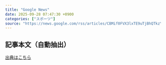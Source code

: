 ```yaml
---
title: "Google News"
date: 2025-09-28 07:47:30 +0900
categories: ["スポーツ"]
source: "https://news.google.com/rss/articles/CBMif0FVX3lxTE9uTjBhQTkzYnRxMjZtcjlaYTEyaHRGMEIyVmZuZEc3YV9hYndHZ05xNVk1al82cXZVUUhqTWgxYmtmSDFpUzFibDlTM2lPYjRFMHJMZURDdzJMR3p5Tktib01uRGpjSTVHQ1l4dzA1RzFpbEJzQUktTUhOMmpJTW8?oc=5"
---
```


## 記事本文（自動抽出）
<body class="y0K44d EA71Tc" id="readabilityBody"></body>

[出典はこちら](https://news.google.com/rss/articles/CBMif0FVX3lxTE9uTjBhQTkzYnRxMjZtcjlaYTEyaHRGMEIyVmZuZEc3YV9hYndHZ05xNVk1al82cXZVUUhqTWgxYmtmSDFpUzFibDlTM2lPYjRFMHJMZURDdzJMR3p5Tktib01uRGpjSTVHQ1l4dzA1RzFpbEJzQUktTUhOMmpJTW8?oc=5)
